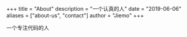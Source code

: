 +++
title = "About"
description = "一个认真的人"
date = "2019-06-06"
aliases = ["about-us", "contact"]
author = "Jiemo"
+++

一个专注代码的人
